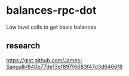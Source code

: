 # balances-rpc-dot
Low level calls to get basic balances 

## research
https://gist.github.com/James-Sangalli/840b77de13ef897f6683f47d3d6466f8

